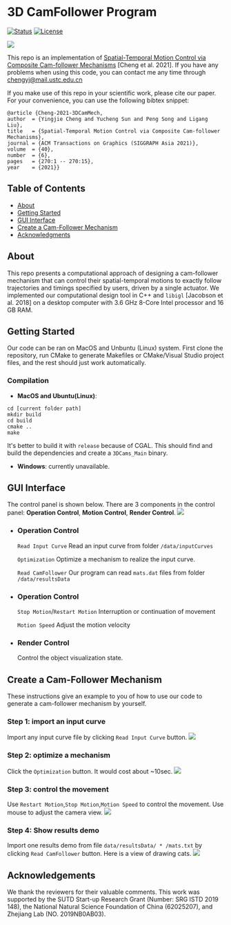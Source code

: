 # 3D CamFollower Program

[![Status](https://img.shields.io/badge/status-active-success.svg)]()
[![License](https://img.shields.io/badge/license-MIT-blue.svg)](/LICENSE)

![](https://github.com/chengcno/SpatialLinkageCam/blob/main/doc/teaser.png)

This repo is an implementation of [Spatial-Temporal Motion Control via Composite Cam-follower Mechanisms](https://sutd-cgl.github.io/supp/Publication/projects/2021-SIGAsia-3DCamMech/index.html) [Cheng et al. 2021].
If you have any problems when using this code, you can contact me any time through chengyj@mail.ustc.edu.cn

If you make use of this repo in your scientific work, please cite our paper. For your convenience,
you can use the following bibtex snippet:

    @article {Cheng-2021-3DCamMech,
    author  = {Yingjie Cheng and Yucheng Sun and Peng Song and Ligang Liu},
    title   = {Spatial-Temporal Motion Control via Composite Cam-follower Mechanisms},
    journal = {ACM Transactions on Graphics (SIGGRAPH Asia 2021)},
    volume  = {40},
    number  = {6},
    pages   = {270:1 -- 270:15},
    year    = {2021}}

## Table of Contents
- [About](#about)
- [Getting Started](#getting_started)
- [GUI Interface](#usage)
- [Create a Cam-Follower Mechanism](#create_mech)
- [Acknowledgments](#acknowledgement)

## About <a name = "about"></a>
This repo presents a computational approach of designing a cam-follower mechanism that can control their spatial-temporal motions to exactly follow trajectories and timings specified by users, driven by a single actuator.
We implemented our computational design tool in C++ and `libigl` [Jacobson et al. 2018] on a desktop computer with 3.6 GHz 8-Core Intel processor and 16 GB RAM.

## Getting Started <a name = "getting_started"></a>
Our code can be ran on MacOS and Unbuntu (Linux) system. First clone the repository, run CMake to generate Makefiles or CMake/Visual Studio project files, and the rest should just work automatically.


### Compilation

- **MacOS and Ubuntu(Linux)**:

```
cd [current folder path]
mkdir build
cd build
cmake ..
make
```
It's better to build it with `release` because of CGAL.
This should find and build the dependencies and create a `3DCams_Main` binary.

- **Windows**: currently unavailable.


## GUI Interface <a name = "usage"></a>
The control panel is shown below. There are 3 components in the control panel: 
**Operation Control**, **Motion Control**, **Render Control**.
![](https://github.com/chengcno/SpatialLinkageCam/blob/main/doc/UI.png)

- ### Operation Control

  `Read Input Curve`  Read an input curve from folder `/data/inputCurves`

  `Optimization` Optimize a mechanism to realize the input curve.

  `Read CamFollower` Our program can read `mats.dat` files from folder `/data/resultsData`

- ### Operation Control

  `Stop Motion`/`Restart Motion` Interruption or continuation of movement

  `Motion Speed` Adjust the motion velocity

- ### Render Control
  Control the object visualization state.

## Create a Cam-Follower Mechanism <a name = "create_mech"></a>
These instructions give an example to you of how to use our code to generate a cam-follower mechanism by yourself.

### Step 1: import an input curve
Import any input curve file by clicking `Read Input Curve` button.
![](https://github.com/chengcno/SpatialLinkageCam/blob/main/doc/inputCurve.png)

### Step 2: optimize a mechanism 
Click the `Optimization` button. It would cost about ~10sec.
![](https://github.com/chengcno/SpatialLinkageCam/blob/main/doc/optModel.png)

### Step 3: control the movement
Use `Restart Motion`,`Stop Motion`,`Motion Speed` to control the movement. Use mouse to adjust the camera view.
![](https://github.com/chengcno/SpatialLinkageCam/blob/main/doc/motion.png)

### Step 4: Show results demo
Import one results demo from file `data/resultsData/ * /mats.txt` by clicking `Read CamFollower` button.
Here is a view of drawing cats.
![](https://github.com/chengcno/SpatialLinkageCam/blob/main/doc/motion.png)


## Acknowledgements <a name = "acknowledgement"></a>
We thank the reviewers for their valuable comments. 
This work was supported by the SUTD Start-up Research Grant (Number: SRG ISTD 2019 148), 
the National Natural Science Foundation of China (62025207), and Zhejiang Lab (NO. 2019NB0AB03).